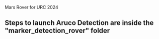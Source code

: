 Mars Rover for URC 2024

## Steps to launch Aruco Detection are inside the "marker_detection_rover" folder
